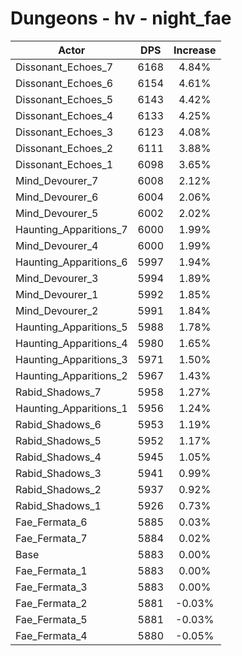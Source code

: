 # Dungeons - hv - night_fae
| Actor | DPS | Increase |
|---|:---:|:---:|
|Dissonant_Echoes_7|6168|4.84%|
|Dissonant_Echoes_6|6154|4.61%|
|Dissonant_Echoes_5|6143|4.42%|
|Dissonant_Echoes_4|6133|4.25%|
|Dissonant_Echoes_3|6123|4.08%|
|Dissonant_Echoes_2|6111|3.88%|
|Dissonant_Echoes_1|6098|3.65%|
|Mind_Devourer_7|6008|2.12%|
|Mind_Devourer_6|6004|2.06%|
|Mind_Devourer_5|6002|2.02%|
|Haunting_Apparitions_7|6000|1.99%|
|Mind_Devourer_4|6000|1.99%|
|Haunting_Apparitions_6|5997|1.94%|
|Mind_Devourer_3|5994|1.89%|
|Mind_Devourer_1|5992|1.85%|
|Mind_Devourer_2|5991|1.84%|
|Haunting_Apparitions_5|5988|1.78%|
|Haunting_Apparitions_4|5980|1.65%|
|Haunting_Apparitions_3|5971|1.50%|
|Haunting_Apparitions_2|5967|1.43%|
|Rabid_Shadows_7|5958|1.27%|
|Haunting_Apparitions_1|5956|1.24%|
|Rabid_Shadows_6|5953|1.19%|
|Rabid_Shadows_5|5952|1.17%|
|Rabid_Shadows_4|5945|1.05%|
|Rabid_Shadows_3|5941|0.99%|
|Rabid_Shadows_2|5937|0.92%|
|Rabid_Shadows_1|5926|0.73%|
|Fae_Fermata_6|5885|0.03%|
|Fae_Fermata_7|5884|0.02%|
|Base|5883|0.00%|
|Fae_Fermata_1|5883|0.00%|
|Fae_Fermata_3|5883|0.00%|
|Fae_Fermata_2|5881|-0.03%|
|Fae_Fermata_5|5881|-0.03%|
|Fae_Fermata_4|5880|-0.05%|
